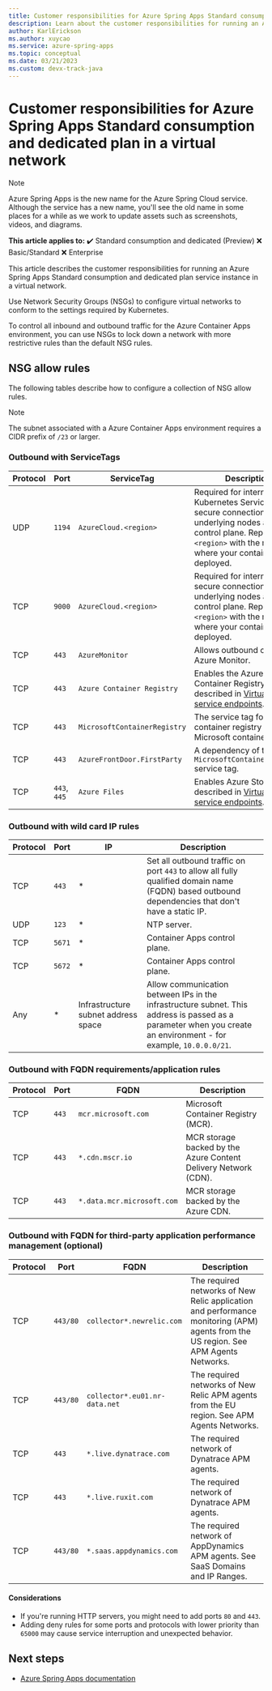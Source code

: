 ```yaml
---
title: Customer responsibilities for Azure Spring Apps Standard consumption and dedicated plan in a virtual network
description: Learn about the customer responsibilities for running an Azure Spring Apps Standard consumption and dedicated plan service instance in a virtual network.
author: KarlErickson
ms.author: xuycao
ms.service: azure-spring-apps
ms.topic: conceptual
ms.date: 03/21/2023
ms.custom: devx-track-java
---
```


# Customer responsibilities for Azure Spring Apps Standard consumption and dedicated plan in a virtual network

> [!NOTE]
> Azure Spring Apps is the new name for the Azure Spring Cloud service. Although the service has a new name, you'll see the old name in some places for a while as we work to update assets such as screenshots, videos, and diagrams.

**This article applies to:** ✔️ Standard consumption and dedicated (Preview) ❌ Basic/Standard ❌ Enterprise

This article describes the customer responsibilities for running an Azure Spring Apps Standard consumption and dedicated plan service instance in a virtual network.

Use Network Security Groups (NSGs) to configure virtual networks to conform to the settings required by Kubernetes.

To control all inbound and outbound traffic for the Azure Container Apps environment, you can use NSGs to lock down a network with more restrictive rules than the default NSG rules.

## NSG allow rules

The following tables describe how to configure a collection of NSG allow rules.

> [!NOTE]
> The subnet associated with a Azure Container Apps environment requires a CIDR prefix of `/23` or larger.

### Outbound with ServiceTags

| Protocol | Port         | ServiceTag                  | Description                                                                                                                                                                                     |
|----------|--------------|-----------------------------|-------------------------------------------------------------------------------------------------------------------------------------------------------------------------------------------------|
| UDP      | `1194`       | `AzureCloud.<region>`       | Required for internal Azure Kubernetes Service (AKS) secure connection between underlying nodes and the control plane. Replace `<region>` with the region where your container app is deployed. |
| TCP      | `9000`       | `AzureCloud.<region>`       | Required for internal AKS secure connection between underlying nodes and the control plane. Replace `<region>` with the region where your container app is deployed.                            |
| TCP      | `443`        | `AzureMonitor`              | Allows outbound calls to Azure Monitor.                                                                                                                                                         |
| TCP      | `443`        | `Azure Container Registry`  | Enables the Azure Container Registry as described in [Virtual network service endpoints](../../virtual-network/virtual-network-service-endpoints-overview.md).                                     |
| TCP      | `443`        | `MicrosoftContainerRegistry`| The service tag for container registry for Microsoft containers.                                                                                                                                |
| TCP      | `443`        | `AzureFrontDoor.FirstParty` | A dependency of the `MicrosoftContainerRegistry` service tag.                                                                                                                                   |
| TCP      | `443`, `445` | `Azure Files`               | Enables Azure Storage as described in [Virtual network service endpoints](../../virtual-network/virtual-network-service-endpoints-overview.md).                                                    |

### Outbound with wild card IP rules

| Protocol | Port   | IP                                  | Description                                                                                                                                                      |
|----------|--------|-------------------------------------|------------------------------------------------------------------------------------------------------------------------------------------------------------------|
| TCP      | `443`  | \*                                  | Set all outbound traffic on port `443` to allow all fully qualified domain name (FQDN) based outbound dependencies that don't have a static IP.                  |
| UDP      | `123`  | \*                                  | NTP server.                                                                                                                                                      |
| TCP      | `5671` | \*                                  | Container Apps control plane.                                                                                                                                    |
| TCP      | `5672` | \*                                  | Container Apps control plane.                                                                                                                                    |
| Any      | \*     | Infrastructure subnet address space | Allow communication between IPs in the infrastructure subnet. This address is passed as a parameter when you create an environment - for example, `10.0.0.0/21`. |

### Outbound with FQDN requirements/application rules

| Protocol | Port  | FQDN                       | Description                                                     |
|----------|-------|----------------------------|-----------------------------------------------------------------|
| TCP      | `443` | `mcr.microsoft.com`        | Microsoft Container Registry (MCR).                             |
| TCP      | `443` | `*.cdn.mscr.io`            | MCR storage backed by the Azure Content Delivery Network (CDN). |
| TCP      | `443` | `*.data.mcr.microsoft.com` | MCR storage backed by the Azure CDN.                            |

### Outbound with FQDN for third-party application performance management (optional)

| Protocol | Port     | FQDN                          | Description                                                                                                                         |
|----------|----------|-------------------------------|-------------------------------------------------------------------------------------------------------------------------------------|
| TCP      | `443/80` | `collector*.newrelic.com`     | The required networks of New Relic application and performance monitoring (APM) agents from the US region. See APM Agents Networks. |
| TCP      | `443/80` | `collector*.eu01.nr-data.net` | The required networks of New Relic APM agents from the EU region. See APM Agents Networks.                                          |
| TCP      | `443`    | `*.live.dynatrace.com`        | The required network of Dynatrace APM agents.                                                                                       |
| TCP      | `443`    | `*.live.ruxit.com`            | The required network of Dynatrace APM agents.                                                                                       |
| TCP      | `443/80` | `*.saas.appdynamics.com`      | The required network of AppDynamics APM agents. See SaaS Domains and IP Ranges.                                                     |

#### Considerations

- If you're running HTTP servers, you might need to add ports `80` and `443`.
- Adding deny rules for some ports and protocols with lower priority than `65000` may cause service interruption and unexpected behavior.

## Next steps

- [Azure Spring Apps documentation](./index.yml)
